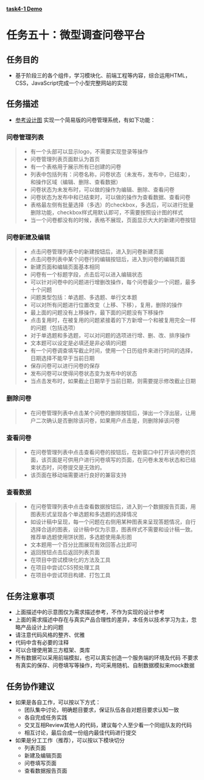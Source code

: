 [**task4-1 Demo**](http://yenshih.com/ife/2016_spring/task4-1/build/index.html)

# 任务五十：微型调查问卷平台

## 任务目的

 - 基于阶段三的各个组件，学习模块化、前端工程等内容，综合运用HTML，CSS，JavaScript完成一个小型完整网站的实现

## 任务描述

 - [参考设计图](http://7xrp04.com1.z0.glb.clouddn.com/task_4_50_1.png)
实现一个简易版的问卷管理系统，有如下功能：

### 问卷管理列表
 > - 有一个头部可以显示logo，不需要实现登录等操作
 > - 问卷管理列表页面默认为首页
 > - 有一个表格用于展示所有已创建的问卷
 > - 列表中包括列有：问卷名称，问卷状态（未发布，发布中，已结束），和操作区域（编辑、删除、查看数据）
 > - 问卷状态为未发布时，可以做的操作为编辑、删除、查看问卷
 > - 问卷状态为发布中和已结束时，可以做的操作为查看数据、查看问卷
 > - 表格最左侧有批量选择（多选）的checkbox，多选后，可以进行批量删除功能，checkbox样式用默认即可，不需要按照设计图的样式
 > - 当一个问卷都没有的时候，表格不展现，页面显示大大的新建问卷按钮

### 问卷新建及编辑
 > - 点击问卷管理列表中的新建按钮后，进入到问卷新建页面
 > - 点击问卷列表中某个问卷行的编辑按钮后，进入到问卷的编辑页面
 > - 新建页面和编辑页面基本相同
 > - 问卷有一个标题字段，点击后可以进入编辑状态
 > - 可以针对问卷中的问题进行增删改操作，每个问卷最少一个问题，最多十个问题
 > - 问题类型包括：单选题、多选题、单行文本题
 > - 可以对所有问题进行位置改变（上移、下移），复用，删除的操作
 > - 最上面的问题没有上移操作，最下面的问题没有下移操作
 > - 点击复用时，在被复用的问题紧接着的下方新增一个和被复用完全一样的问题（包括选项）
 > - 对于单选题和多选题，可以对问题的选项进行增、删、改、排序操作
 > - 文本题可以设定是必填还是非必填的问题
 > - 有一个问卷调查填写截止时间，使用一个日历组件来进行时间的选择，日期选择不能早于当前日期
 > - 保存问卷可以进行问卷的保存
 > - 发布问卷可以使得问卷状态变为发布中的状态
 > - 当点击发布时，如果截止日期早于当前日期，则需要提示修改截止日期

### 删除问卷
 > - 在问卷管理列表中点击某个问卷的删除按钮后，弹出一个浮出层，让用户二次确认是否删除该问卷，如果用户点击是，则删除掉该问卷

### 查看问卷
 > - 在问卷管理列表中点击查看问卷的按钮后，在新窗口中打开该问卷的页面，该页面是可供用户进行问卷填写的页面，在问卷未发布状态和已结束状态时，问卷提交是无效的。
 > - 该页面在移动端需要进行良好的兼容支持

### 查看数据
 > - 在问卷管理列表中点击查看数据按钮后，进入到一个数据报告页面，用图表形式呈现各个单选题和多选题的选择情况
 > - 如设计稿中呈现，每一个问题在右侧用某种图表来呈现答题情况，自行选择合适的图表，设计稿中仅为示意，图表样式不需要和设计稿一致。推荐单选题使用饼状图，多选题使用条形图
 > - 文本题用一个百分比图展现有效回答占比即可
 > - 返回按钮点击后返回列表页面
 > - 在项目中尝试模块化的方法及工具
 > - 在项目中尝试CSS预处理工具
 > - 在项目中尝试项目构建、打包工具

## 任务注意事项

 - 上面描述中的示意图仅为需求描述参考，不作为实现的设计参考
 - 上面的需求描述中存在与真实产品合理性的差异，本任务以技术学习为主，忽略产品设计上的问题
 - 请注意代码风格的整齐、优雅
 - 代码中含有必要的注释
 - 可以合理使用第三方框架、类库
 - 所有数据可以采用前端模拟，也可以真实创造一个服务端的环境及代码
不要求有真实的保存、问卷填写等操作，均可采用随机、自制数据模拟来mock数据

## 任务协作建议

 - 如果是各自工作，可以按以下方式：
    + 团队集中讨论，明确题目要求，保证队伍各自对题目要求认知一致
    + 各自完成任务实践
    + 交叉互相Review其他人的代码，建议每个人至少看一个同组队友的代码
    + 相互讨论，最后合成一份组内最佳代码进行提交
 - 如果是分工工作（推荐），可以按以下模块切分
    + 列表页面
    + 新建及编辑页面
    + 问卷填写页面
    + 查看数据报告页面